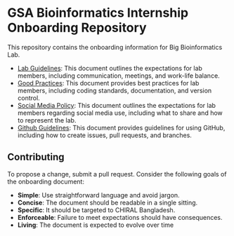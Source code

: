 # GSA Bioinformatics Internship Onboarding Repository 

This repository contains the onboarding information for Big Bioinformatics Lab.

- [Lab Guidelines](/lab-guidelines/README.md): This document outlines the expectations for lab members, including communication, meetings, and work-life balance.
- [Good Practices](/good-practicies/README.md): This document provides best practices for lab members, including coding standards, documentation, and version control.
- [Social Media Policy](/social-media-policy/README.md): This document outlines the expectations for lab members regarding social media use, including what to share and how to represent the lab.
- [Github Guidelines](/github-basics/README.md): This document provides guidelines for using GitHub, including how to create issues, pull requests, and branches.


## Contributing
To propose a change, submit a pull request. Consider the following goals of the onboarding document:

- **Simple**: Use straightforward language and avoid jargon.
- **Concise**: The document should be readable in a single sitting.
- **Specific**: It should be targeted to CHIRAL Bangladesh.
- **Enforceable**: Failure to meet expectations should have consequences.
- **Living**: The document is expected to evolve over time